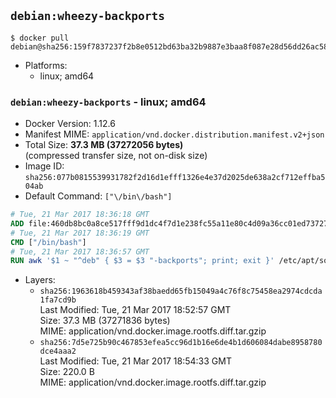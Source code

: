 ## `debian:wheezy-backports`

```console
$ docker pull debian@sha256:159f7837237f2b8e0512bd63ba32b9887e3baa8f087e28d56dd26ac58e080bde
```

-	Platforms:
	-	linux; amd64

### `debian:wheezy-backports` - linux; amd64

-	Docker Version: 1.12.6
-	Manifest MIME: `application/vnd.docker.distribution.manifest.v2+json`
-	Total Size: **37.3 MB (37272056 bytes)**  
	(compressed transfer size, not on-disk size)
-	Image ID: `sha256:077b0815539931782f2d16d1efff1326e4e37d2025de638a2cf712effba504ab`
-	Default Command: `["\/bin\/bash"]`

```dockerfile
# Tue, 21 Mar 2017 18:36:18 GMT
ADD file:460db8bc0a8ce517fff9d1dc4f7d1e238fc55a11e80c4d09a36cc01ed7372733 in / 
# Tue, 21 Mar 2017 18:36:19 GMT
CMD ["/bin/bash"]
# Tue, 21 Mar 2017 18:36:57 GMT
RUN awk '$1 ~ "^deb" { $3 = $3 "-backports"; print; exit }' /etc/apt/sources.list > /etc/apt/sources.list.d/backports.list
```

-	Layers:
	-	`sha256:1963618b459343af38baedd65fb15049a4c76f8c75458ea2974cdcda1fa7cd9b`  
		Last Modified: Tue, 21 Mar 2017 18:52:57 GMT  
		Size: 37.3 MB (37271836 bytes)  
		MIME: application/vnd.docker.image.rootfs.diff.tar.gzip
	-	`sha256:7d5e725b90c467853efea5cc96d1b16e6de4b1d606084dabe8958780dce4aaa2`  
		Last Modified: Tue, 21 Mar 2017 18:54:33 GMT  
		Size: 220.0 B  
		MIME: application/vnd.docker.image.rootfs.diff.tar.gzip
